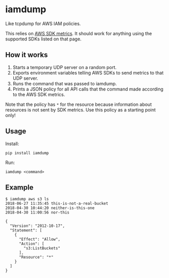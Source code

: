 # iamdump

Like tcpdump for AWS IAM policies.

This relies on [AWS SDK metrics](https://docs.aws.amazon.com/AmazonCloudWatch/latest/monitoring/CloudWatch-Agent-SDK-Metrics.html). It should work for anything using the supported SDKs listed on that page.

## How it works

1. Starts a temporary UDP server on a random port.
2. Exports environment variables telling AWS SDKs to send metrics to that UDP server.
3. Runs the command that was passed to iamdump.
4. Prints a JSON policy for all API calls that the command made according to the AWS SDK metrics.

Note that the policy has `*` for the resource because information about resources is not sent by SDK metrics. Use this policy as a starting point only!

## Usage

Install:

```
pip install iamdump
```

Run:

```
iamdump <command>
```

## Example

```
$ iamdump aws s3 ls
2018-06-27 11:35:45 this-is-not-a-real-bucket
2018-04-30 10:44:20 neither-is-this-one
2018-04-30 11:00:56 nor-this

{
  "Version": "2012-10-17",
  "Statement": [
    {
      "Effect": "Allow",
      "Action": [
        "s3:ListBuckets"
      ],
      "Resource": "*"
    }
  ]
}
```
